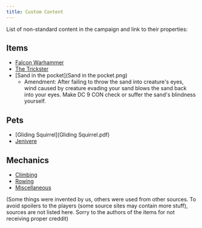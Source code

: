 ```yaml
---
title: Custom Content
---
```


List of non-standard content in the campaign and link to their properties:

## Items

* [Falcon Warhammer](falcon_warhammer.html)
* [The Trickster](the_trickster.html)
* [Sand in the pocket](Sand in the pocket.png)
    * Amendment: After failing to throw the sand into creature's eyes, wind caused by creature evading your sand blows the sand back into your eyes. Make DC 9 CON check or suffer the sand's blindness yourself. 

## Pets

* [Gliding Squirrel](Gliding Squirrel.pdf)
* [Jenivere](Jenivere.pdf)

## Mechanics

* [Climbing](Climbing.pdf)
* [Rowing](Rowing.pdf)
* [Miscellaneous](Miscellaneous.pdf)

(Some things were invented by us, others were used from other sources. To avoid spoilers to the players (some source sites may contain more stuff), sources are not listed here. Sorry to the authors of the items for not receiving proper creddit)

